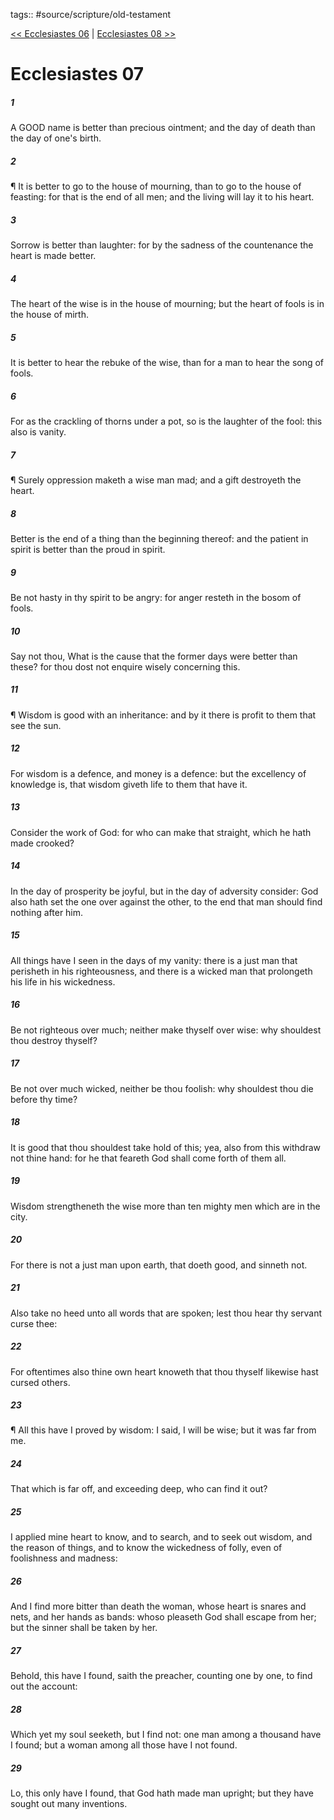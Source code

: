 tags:: #source/scripture/old-testament

[<< Ecclesiastes 06](/Old_Testament/21_Ecclesiastes/Ecclesiastes_06.md) | [Ecclesiastes 08 >>](/Old_Testament/21_Ecclesiastes/Ecclesiastes_08.md)

# Ecclesiastes 07

##### 1

A GOOD name is better than precious ointment; and the day of death than the day of one's birth.

##### 2

¶ It is better to go to the house of mourning, than to go to the house of feasting: for that is the end of all men; and the living will lay it to his heart.

##### 3

Sorrow is better than laughter: for by the sadness of the countenance the heart is made better.

##### 4

The heart of the wise is in the house of mourning; but the heart of fools is in the house of mirth.

##### 5

It is better to hear the rebuke of the wise, than for a man to hear the song of fools.

##### 6

For as the crackling of thorns under a pot, so is the laughter of the fool: this also is vanity.

##### 7

¶ Surely oppression maketh a wise man mad; and a gift destroyeth the heart.

##### 8

Better is the end of a thing than the beginning thereof: and the patient in spirit is better than the proud in spirit.

##### 9

Be not hasty in thy spirit to be angry: for anger resteth in the bosom of fools.

##### 10

Say not thou, What is the cause that the former days were better than these? for thou dost not enquire wisely concerning this.

##### 11

¶ Wisdom is good with an inheritance: and by it there is profit to them that see the sun.

##### 12

For wisdom is a defence, and money is a defence: but the excellency of knowledge is, that wisdom giveth life to them that have it.

##### 13

Consider the work of God: for who can make that straight, which he hath made crooked?

##### 14

In the day of prosperity be joyful, but in the day of adversity consider: God also hath set the one over against the other, to the end that man should find nothing after him.

##### 15

All things have I seen in the days of my vanity: there is a just man that perisheth in his righteousness, and there is a wicked man that prolongeth his life in his wickedness.

##### 16

Be not righteous over much; neither make thyself over wise: why shouldest thou destroy thyself?

##### 17

Be not over much wicked, neither be thou foolish: why shouldest thou die before thy time?

##### 18

It is good that thou shouldest take hold of this; yea, also from this withdraw not thine hand: for he that feareth God shall come forth of them all.

##### 19

Wisdom strengtheneth the wise more than ten mighty men which are in the city.

##### 20

For there is not a just man upon earth, that doeth good, and sinneth not.

##### 21

Also take no heed unto all words that are spoken; lest thou hear thy servant curse thee:

##### 22

For oftentimes also thine own heart knoweth that thou thyself likewise hast cursed others.

##### 23

¶ All this have I proved by wisdom: I said, I will be wise; but it was far from me.

##### 24

That which is far off, and exceeding deep, who can find it out?

##### 25

I applied mine heart to know, and to search, and to seek out wisdom, and the reason of things, and to know the wickedness of folly, even of foolishness and madness:

##### 26

And I find more bitter than death the woman, whose heart is snares and nets, and her hands as bands: whoso pleaseth God shall escape from her; but the sinner shall be taken by her.

##### 27

Behold, this have I found, saith the preacher, counting one by one, to find out the account:

##### 28

Which yet my soul seeketh, but I find not: one man among a thousand have I found; but a woman among all those have I not found.

##### 29

Lo, this only have I found, that God hath made man upright; but they have sought out many inventions.
